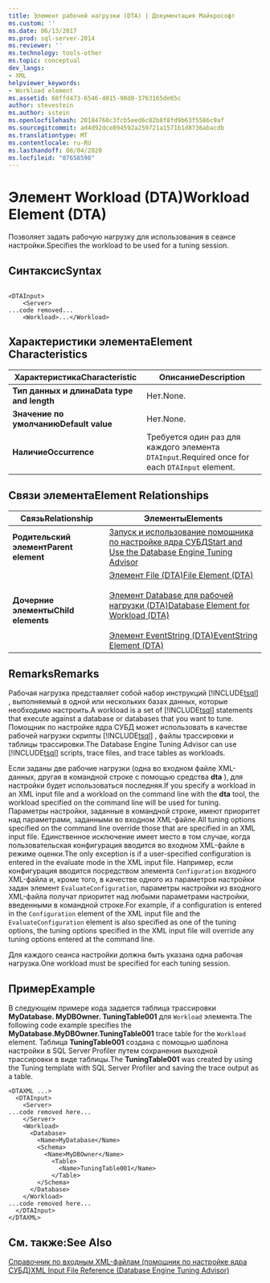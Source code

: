 ```yaml
---
title: Элемент рабочей нагрузки (DTA) | Документация Майкрософт
ms.custom: ''
ms.date: 06/13/2017
ms.prod: sql-server-2014
ms.reviewer: ''
ms.technology: tools-other
ms.topic: conceptual
dev_langs:
- XML
helpviewer_keywords:
- Workload element
ms.assetid: 68ffd473-6546-4015-98d0-3763165de65c
author: stevestein
ms.author: sstein
ms.openlocfilehash: 20184760c3fcb5eed6c02b8f8fd9b63f5586c9af
ms.sourcegitcommit: ad4d92dce894592a259721a1571b1d8736abacdb
ms.translationtype: MT
ms.contentlocale: ru-RU
ms.lasthandoff: 08/04/2020
ms.locfileid: "87658598"
---
```

# <a name="workload-element-dta"></a><span data-ttu-id="e8769-102">Элемент Workload (DTA)</span><span class="sxs-lookup"><span data-stu-id="e8769-102">Workload Element (DTA)</span></span>
  <span data-ttu-id="e8769-103">Позволяет задать рабочую нагрузку для использования в сеансе настройки.</span><span class="sxs-lookup"><span data-stu-id="e8769-103">Specifies the workload to be used for a tuning session.</span></span>  
  
## <a name="syntax"></a><span data-ttu-id="e8769-104">Синтаксис</span><span class="sxs-lookup"><span data-stu-id="e8769-104">Syntax</span></span>  
  
```  
  
<DTAInput>  
    <Server>  
...code removed...  
    <Workload>...</Workload>  
```  
  
## <a name="element-characteristics"></a><span data-ttu-id="e8769-105">Характеристики элемента</span><span class="sxs-lookup"><span data-stu-id="e8769-105">Element Characteristics</span></span>  
  
|<span data-ttu-id="e8769-106">Характеристика</span><span class="sxs-lookup"><span data-stu-id="e8769-106">Characteristic</span></span>|<span data-ttu-id="e8769-107">Описание</span><span class="sxs-lookup"><span data-stu-id="e8769-107">Description</span></span>|  
|--------------------|-----------------|  
|<span data-ttu-id="e8769-108">**Тип данных и длина**</span><span class="sxs-lookup"><span data-stu-id="e8769-108">**Data type and length**</span></span>|<span data-ttu-id="e8769-109">Нет.</span><span class="sxs-lookup"><span data-stu-id="e8769-109">None.</span></span>|  
|<span data-ttu-id="e8769-110">**Значение по умолчанию**</span><span class="sxs-lookup"><span data-stu-id="e8769-110">**Default value**</span></span>|<span data-ttu-id="e8769-111">Нет.</span><span class="sxs-lookup"><span data-stu-id="e8769-111">None.</span></span>|  
|<span data-ttu-id="e8769-112">**Наличие**</span><span class="sxs-lookup"><span data-stu-id="e8769-112">**Occurrence**</span></span>|<span data-ttu-id="e8769-113">Требуется один раз для каждого элемента `DTAInput`.</span><span class="sxs-lookup"><span data-stu-id="e8769-113">Required once for each `DTAInput` element.</span></span>|  
  
## <a name="element-relationships"></a><span data-ttu-id="e8769-114">Связи элемента</span><span class="sxs-lookup"><span data-stu-id="e8769-114">Element Relationships</span></span>  
  
|<span data-ttu-id="e8769-115">Связь</span><span class="sxs-lookup"><span data-stu-id="e8769-115">Relationship</span></span>|<span data-ttu-id="e8769-116">Элементы</span><span class="sxs-lookup"><span data-stu-id="e8769-116">Elements</span></span>|  
|------------------|--------------|  
|<span data-ttu-id="e8769-117">**Родительский элемент**</span><span class="sxs-lookup"><span data-stu-id="e8769-117">**Parent element**</span></span>|[<span data-ttu-id="e8769-118">Запуск и использование помощника по настройке ядра СУБД</span><span class="sxs-lookup"><span data-stu-id="e8769-118">Start and Use the Database Engine Tuning Advisor</span></span>](../../relational-databases/performance/start-and-use-the-database-engine-tuning-advisor.md)|  
|<span data-ttu-id="e8769-119">**Дочерние элементы**</span><span class="sxs-lookup"><span data-stu-id="e8769-119">**Child elements**</span></span>|[<span data-ttu-id="e8769-120">Элемент File (DTA)</span><span class="sxs-lookup"><span data-stu-id="e8769-120">File Element &#40;DTA&#41;</span></span>](file-element-dta.md)<br /><br /> [<span data-ttu-id="e8769-121">Элемент Database для рабочей нагрузки (DTA)</span><span class="sxs-lookup"><span data-stu-id="e8769-121">Database Element for Workload &#40;DTA&#41;</span></span>](database-element-for-workload-dta.md)<br /><br /> [<span data-ttu-id="e8769-122">Элемент EventString (DTA)</span><span class="sxs-lookup"><span data-stu-id="e8769-122">EventString Element &#40;DTA&#41;</span></span>](eventstring-element-dta.md)|  
  
## <a name="remarks"></a><span data-ttu-id="e8769-123">Remarks</span><span class="sxs-lookup"><span data-stu-id="e8769-123">Remarks</span></span>  
 <span data-ttu-id="e8769-124">Рабочая нагрузка представляет собой набор инструкций [!INCLUDE[tsql](../../includes/tsql-md.md)] , выполняемый в одной или нескольких базах данных, которые необходимо настроить.</span><span class="sxs-lookup"><span data-stu-id="e8769-124">A workload is a set of [!INCLUDE[tsql](../../includes/tsql-md.md)] statements that execute against a database or databases that you want to tune.</span></span> <span data-ttu-id="e8769-125">Помощник по настройке ядра СУБД может использовать в качестве рабочей нагрузки скрипты [!INCLUDE[tsql](../../includes/tsql-md.md)] , файлы трассировки и таблицы трассировки.</span><span class="sxs-lookup"><span data-stu-id="e8769-125">The Database Engine Tuning Advisor can use [!INCLUDE[tsql](../../includes/tsql-md.md)] scripts, trace files, and trace tables as workloads.</span></span>  
  
 <span data-ttu-id="e8769-126">Если заданы две рабочие нагрузки (одна во входном файле XML-данных, другая в командной строке с помощью средства **dta** ), для настройки будет использоваться последняя.</span><span class="sxs-lookup"><span data-stu-id="e8769-126">If you specify a workload in an XML input file and a workload on the command line with the **dta** tool, the workload specified on the command line will be used for tuning.</span></span> <span data-ttu-id="e8769-127">Параметры настройки, заданные в командной строке, имеют приоритет над параметрами, заданными во входном XML-файле.</span><span class="sxs-lookup"><span data-stu-id="e8769-127">All tuning options specified on the command line override those that are specified in an XML input file.</span></span> <span data-ttu-id="e8769-128">Единственное исключение имеет место в том случае, когда пользовательская конфигурация вводится во входном XML-файле в режиме оценки.</span><span class="sxs-lookup"><span data-stu-id="e8769-128">The only exception is if a user-specified configuration is entered in the evaluate mode in the XML input file.</span></span> <span data-ttu-id="e8769-129">Например, если конфигурация вводится посредством элемента `Configuration` входного XML-файла и, кроме того, в качестве одного из параметров настройки задан элемент `EvaluateConfiguration`, параметры настройки из входного XML-файла получат приоритет над любыми параметрами настройки, введенными в командной строке.</span><span class="sxs-lookup"><span data-stu-id="e8769-129">For example, if a configuration is entered in the `Configuration` element of the XML input file and the `EvaluateConfiguration` element is also specified as one of the tuning options, the tuning options specified in the XML input file will override any tuning options entered at the command line.</span></span>  
  
 <span data-ttu-id="e8769-130">Для каждого сеанса настройки должна быть указана одна рабочая нагрузка.</span><span class="sxs-lookup"><span data-stu-id="e8769-130">One workload must be specified for each tuning session.</span></span>  
  
## <a name="example"></a><span data-ttu-id="e8769-131">Пример</span><span class="sxs-lookup"><span data-stu-id="e8769-131">Example</span></span>  
 <span data-ttu-id="e8769-132">В следующем примере кода задается таблица трассировки **MyDatabase. MyDBOwner. TuningTable001** для `Workload` элемента.</span><span class="sxs-lookup"><span data-stu-id="e8769-132">The following code example specifies the **MyDatabase.MyDBOwner.TuningTable001** trace table for the `Workload` element.</span></span> <span data-ttu-id="e8769-133">Таблица **TuningTable001** создана с помощью шаблона настройки в SQL Server Profiler путем сохранения выходной трассировки в виде таблицы.</span><span class="sxs-lookup"><span data-stu-id="e8769-133">The **TuningTable001** was created by using the Tuning template with SQL Server Profiler and saving the trace output as a table.</span></span>  
  
```  
<DTAXML ...>  
  <DTAInput>  
    <Server>  
...code removed here...  
    </Server>  
    <Workload>  
      <Database>  
        <Name>MyDatabase</Name>  
        <Schema>  
          <Name>MyDBOwner</Name>  
            <Table>  
              <Name>TuningTable001</Name>  
            </Table>  
        </Schema>  
      </Database>  
    </Workload>  
...code removed here...  
  </DTAInput>  
</DTAXML>  
```  
  
## <a name="see-also"></a><span data-ttu-id="e8769-134">См. также:</span><span class="sxs-lookup"><span data-stu-id="e8769-134">See Also</span></span>  
 [<span data-ttu-id="e8769-135">Справочник по входным XML-файлам (помощник по настройке ядра СУБД)</span><span class="sxs-lookup"><span data-stu-id="e8769-135">XML Input File Reference &#40;Database Engine Tuning Advisor&#41;</span></span>](xml-input-file-reference-database-engine-tuning-advisor.md)  
  
  
